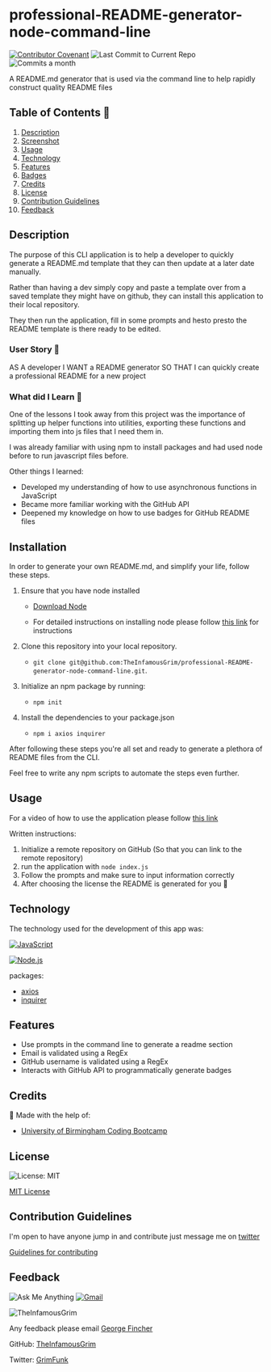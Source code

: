 # professional-README-generator-node-command-line

[![Contributor Covenant](https://img.shields.io/badge/Contributor%20Covenant-2.1-4baaaa.svg)](code_of_conduct.md)
![Last Commit to Current Repo](https://img.shields.io/github/last-commit/TheInfamousGrim/professional-README-generator-node-command-line)
![Commits a month](https://img.shields.io/github/commit-activity/m/TheInfamousGrim/professional-README-generator-node-command-line)

A README.md generator that is used via the command line to help rapidly construct quality README files

## Table of Contents 📃

1. [Description](#description)
2. [Screenshot](#screenshot)
3. [Usage](#usage)
4. [Technology](#technology)
5. [Features](#features)
6. [Badges](#badges)
7. [Credits](#credits)
8. [License](#license)
9. [Contribution Guidelines](#contribution-guidelines)
10. [Feedback](#feedbac)

## Description

The purpose of this CLI application is to help a developer to quickly generate a README.md template that they can then update at a later date manually.

Rather than having a dev simply copy and paste a template over from a saved template they might have on github, they can install this application to their local repository.

They then run the application, fill in some prompts and hesto presto the README template is there ready to be edited.

### User Story 👤

AS A developer
I WANT a README generator
SO THAT I can quickly create a professional README for a new project

### What did I Learn 🏫

One of the lessons I took away from this project was the importance of splitting up helper functions into utilities, exporting these functions and importing them into js files that I need them in.

I was already familiar with using npm to install packages and had used node before to run javascript files before.

Other things I learned:

- Developed my understanding of how to use asynchronous functions in JavaScript
- Became more familiar working with the GitHub API
- Deepened my knowledge on how to use badges for GitHub README files

## Installation

In order to generate your own README.md, and simplify your life, follow these steps.

1. Ensure that you have node installed

   - [Download Node](https://nodejs.org/en/download/)

   - For detailed instructions on installing node please follow [this link](https://docs.npmjs.com/downloading-and-installing-node-js-and-npm) for instructions

1. Clone this repository into your local repository.

   - `git clone git@github.com:TheInfamousGrim/professional-README-generator-node-command-line.git`.

1. Initialize an npm package by running:

   - `npm init`

1. Install the dependencies to your package.json
   - `npm i axios inquirer`

After following these steps you're all set and ready to generate a plethora of README files from the CLI.

Feel free to write any npm scripts to automate the steps even further.

## Usage

For a video of how to use the application please follow [this link](https://www.youtube.com/watch?v=75thtqfJ6Sc&t=23s)

Written instructions:

1. Initialize a remote repository on GitHub (So that you can link to the remote repository)
2. run the application with `node index.js`
3. Follow the prompts and make sure to input information correctly
4. After choosing the license the README is generated for you 🙌

## Technology

The technology used for the development of this app was:

[![JavaScript](https://img.shields.io/badge/JavaScript-323330?style=for-the-badge&logo=javascript&logoColor=F7DF1E)](https://www.javascript.com/)

[![Node.js](https://img.shields.io/badge/node.js-43853d?style=for-the-badge&logo=node.js&logocolor=white)](https://nodejs.org/en/)

packages:

- [axios](https://www.npmjs.com/package/axios)
- [inquirer](https://www.npmjs.com/package/inquirer)

## Features

- Use prompts in the command line to generate a readme section
- Email is validated using a RegEx
- GitHub username is validated using a RegEx
- Interacts with GitHub API to programmatically generate badges

## Credits

🙏 Made with the help of:

- [University of Birmingham Coding Bootcamp](https://www.birmingham.ac.uk/postgraduate/courses/cpd/coding-boot-camp.aspx)

## License

![License: MIT](https://img.shields.io/github/license/TheInfamousGrim/professional-README-generator-node-command-line?color=yellow)

[MIT License](/LICENSE)

## Contribution Guidelines

I'm open to have anyone jump in and contribute just message me on [twitter](https://twitter.com/VaporWhy)

[Guidelines for contributing](/code_of_conduct.md)

## Feedback

![Ask Me Anything](https://img.shields.io/badge/Ask%20me-anything-1abc9c.svg)
[![Gmail](https://img.shields.io/badge/Gmail-D14836?style=for-the-badge&logo=gmail&logoColor=white)](mailto:finchergeorge1@gmail.com)

<img src="https://avatars.githubusercontent.com/u/89855075?v=4" alt="TheInfamousGrim">

Any feedback please email [George Fincher](mailto:finchergeorge1@gmail.com)

GitHub: [TheInfamousGrim](https://api.github.com/users/TheInfamousGrim)

Twitter: [GrimFunk](https://twitter.com/VaporWhy)
